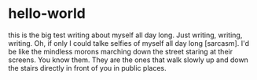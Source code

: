 # hello-world
this is the big test
writing about myself all day long. Just writing, writing, writing.
Oh, if only I could talke selfies of myself all day long [sarcasm].
I'd be like the mindless morons marching down the street staring at their screens. 
You know them.
They are the ones that walk slowly up and down the stairs directly in front of you in public places.
